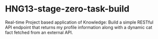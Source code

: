 # HNG13-stage-zero-task-build
Real-time Project based application of Knowledge: Build a simple RESTful API endpoint that returns my profile information along with a dynamic cat fact fetched from an external API.
